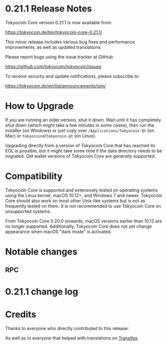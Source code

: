 0.21.1 Release Notes
====================

Tokyocoin Core version 0.21.1 is now available from:

  <https://tokyocoin.de/bin/tokyocoin-core-0.21.1/>

This minor release includes various bug fixes and performance
improvements, as well as updated translations.

Please report bugs using the issue tracker at GitHub:

  <https://github.com/tokyocoin/tokyocoin/issues>

To receive security and update notifications, please subscribe to:

  <https://tokyocoin.de/en/list/announcements/join/>

How to Upgrade
==============

If you are running an older version, shut it down. Wait until it has completely
shut down (which might take a few minutes in some cases), then run the
installer (on Windows) or just copy over `/Applications/Tokyocoin-Qt` (on Mac)
or `tokyocoind`/`tokyocoin-qt` (on Linux).

Upgrading directly from a version of Tokyocoin Core that has reached its EOL is
possible, but it might take some time if the data directory needs to be migrated. Old
wallet versions of Tokyocoin Core are generally supported.

Compatibility
==============

Tokyocoin Core is supported and extensively tested on operating systems
using the Linux kernel, macOS 10.12+, and Windows 7 and newer.  Tokyocoin
Core should also work on most other Unix-like systems but is not as
frequently tested on them.  It is not recommended to use Tokyocoin Core on
unsupported systems.

From Tokyocoin Core 0.20.0 onwards, macOS versions earlier than 10.12 are no
longer supported. Additionally, Tokyocoin Core does not yet change appearance
when macOS "dark mode" is activated.

Notable changes
===============

RPC
---


0.21.1 change log
=================


Credits
=======

Thanks to everyone who directly contributed to this release:


As well as to everyone that helped with translations on
[Transifex](https://www.transifex.com/tokyocoin/tokyocoin/).
